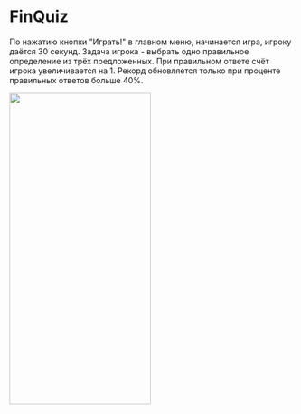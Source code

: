 # FinQuiz
По нажатию кнопки "Играть!" в главном меню, начинается игра, игроку даётся 30 секунд. 
Задача игрока - выбрать одно правильное определение из трёх предложенных. 
При правильном ответе счёт игрока увеличивается на 1.
Рекорд обновляется только при проценте правильных ответов больше 40%.

<img src="https://github.com/MironBano/FinQuiz/blob/main/Demonstration (1).gif" width="250" height="550" />


